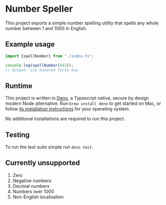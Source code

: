 # Number Speller

This project exports a simple number spelling utility that spells any whole number
between 1 and 1000 in English.

## Example usage

```typescript
import {spellNumber} from "./index.ts";

console.log(spellNumber(642));
// Output: six hundred forty-two
```

## Runtime

This project is written in [Deno](https://deno.land/), a Typescript native, secure by
design modern Node alternative. Run `brew install deno` to get started on Mac, or follow
[its installation instructions](https://deno.land/#installation) for your operating
system.

No additional installations are required to run this project.

## Testing

To run the test suite simple run `deno test`.

## Currently unsupported

1. Zero
1. Negative numbers
1. Decimal numbers
1. Numbers over 1000
1. Non-English localisation
